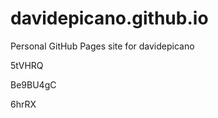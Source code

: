 # davidepicano.github.io
Personal GitHub Pages site for davidepicano




























































5tVHRQ


Be9BU4gC

6hrRX

